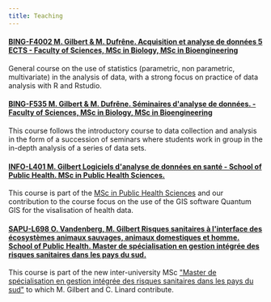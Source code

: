 ```yaml
---
title: Teaching
---
```


#### [BING-F4002 M. Gilbert & M. Dufrêne. Acquisition et analyse de données 5 ECTS - Faculty of Sciences, MSc in Biology, MSc in Bioengineering](http://banssbfr.ulb.ac.be/PROD_frFR/bzscrse.p_disp_course_detail?cat_term_in=201617&subj_code_in=BING&crse_numb_in=F4002&PPAGE=ESC_PROGCAT_AREREQ&PPROGCODE=MA-IRBA&PAREA=M-IRBAS&PARETERM=201516&PTERM=201617)

General course on the use of statistics (parametric, non parametric, multivariate) in the analysis of data, with a strong focus on practice of data analysis with R and Rstudio. 

#### [BING-F535 M. Gilbert & M. Dufrêne. Séminaires d'analyse de données. - Faculty of Sciences, MSc in Biology, MSc in Bioengineering](http://banssbfr.ulb.ac.be/PROD_frFR/bzscrse.p_disp_course_detail?cat_term_in=201617&subj_code_in=BING&crse_numb_in=F535&PPAGE=ESC_PROGCAT_AREREQ&PPROGCODE=MA-IRBA&PAREA=M-IRBAS&PARETERM=201516&PTERM=201617)

This course follows the introductory course to data collection and analysis in the form of a succession of seminars where students work in group in the in-depth analysis of a series of data sets.

#### [INFO-L401 M. Gilbert Logiciels d'analyse de données en santé -  School of Public Health. MSc in Public Health Sciences.](http://banssbfr.ulb.ac.be/PROD_frFR/bzscrse.p_disp_course_detail?cat_term_in=201516&subj_code_in=INFO&crse_numb_in=L401&PPAGE=ESC_PROGCAT_AREREQ&PPROGCODE=MA-SAPU&PAREA=M-SAPUB&PARETERM=201516&PTERM=201516)

This course is part of the [MSc in Public Health Sciences](http://banssbfr.ulb.ac.be/PROD_frFR/bzscrse.p_disp_prog_detail?term_in=201516&prog_in=MA-SAPU&lang=FRENCH) and our contribution to the course focus on the use of the GIS software Quantum GIS for the visalisation of health data.

#### [SAPU-L698 O. Vandenberg, M. Gilbert Risques sanitaires à l'interface des écosystèmes animaux sauvages, animaux domestiques et homme. School of Public Health. Master de spécialisation en gestion intégrée des risques sanitaires dans les pays du sud.](http://banssbfr.ulb.ac.be/PROD_frFR/bzscrse.p_disp_course_detail?cat_term_in=201617&subj_code_in=SAPU&crse_numb_in=L698&PPAGE=ESC_PROGCAT_AREREQ&PPROGCODE=MS-RISA&PAREA=MS-RISA&PARETERM=201617&PTERM=201617)

This course is part of the new inter-university MSc ["Master de spécialisation en gestion intégrée des risques sanitaires dans les pays du sud"](http://banssbfr.ulb.ac.be/PROD_frFR/bzscrse.p_disp_prog_detail?term_in=201617&prog_in=MS-RISA&lang=FRENCH) to which M. Gilbert and C. Linard contribute. 

